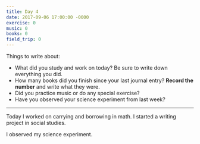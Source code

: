 ```yaml
---
title: Day 4
date: 2017-09-06 17:00:00 -0000
exercise: 0
music: 0
books: 0
field_trip: 0
---
```

Things to write about:

* What did you study and work on today? Be sure to write down everything you did.
* How many books did you finish since your last journal entry? **Record the number** and write what they were.
* Did you practice music or do any special exercise?
* Have you observed your science experiment from last week?

***

Today I worked on carrying and borrowing in math. I started a writing project in social studies.
                         
I observed my science experiment.                         
